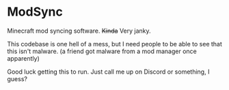 # ModSync
Minecraft mod syncing software. ~~Kinda~~ Very janky.

This codebase is one hell of a mess, but I need people to be able to see that this isn't malware. (a friend got malware from a mod manager once apparently)

Good luck getting this to run. Just call me up on Discord or something, I guess?
